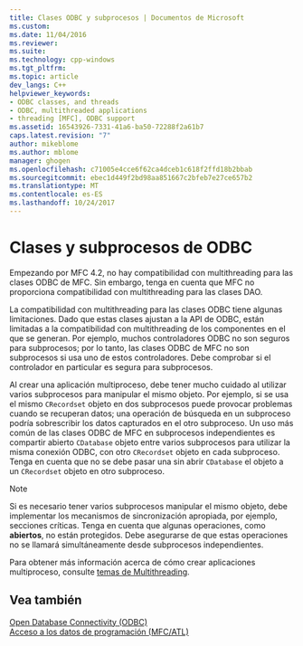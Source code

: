```yaml
---
title: Clases ODBC y subprocesos | Documentos de Microsoft
ms.custom: 
ms.date: 11/04/2016
ms.reviewer: 
ms.suite: 
ms.technology: cpp-windows
ms.tgt_pltfrm: 
ms.topic: article
dev_langs: C++
helpviewer_keywords:
- ODBC classes, and threads
- ODBC, multithreaded applications
- threading [MFC], ODBC support
ms.assetid: 16543926-7331-41a6-ba50-72288f2a61b7
caps.latest.revision: "7"
author: mikeblome
ms.author: mblome
manager: ghogen
ms.openlocfilehash: c71005e4cce6f62ca4dceb1c618f2ffd18b2bbab
ms.sourcegitcommit: ebec1d449f2bd98aa851667c2bfeb7e27ce657b2
ms.translationtype: MT
ms.contentlocale: es-ES
ms.lasthandoff: 10/24/2017
---
```

# <a name="odbc-classes-and-threads"></a>Clases y subprocesos de ODBC
Empezando por MFC 4.2, no hay compatibilidad con multithreading para las clases ODBC de MFC. Sin embargo, tenga en cuenta que MFC no proporciona compatibilidad con multithreading para las clases DAO.  
  
 La compatibilidad con multithreading para las clases ODBC tiene algunas limitaciones. Dado que estas clases ajustan a la API de ODBC, están limitadas a la compatibilidad con multithreading de los componentes en el que se generan. Por ejemplo, muchos controladores ODBC no son seguros para subprocesos; por lo tanto, las clases ODBC de MFC no son subprocesos si usa uno de estos controladores. Debe comprobar si el controlador en particular es segura para subprocesos.  
  
 Al crear una aplicación multiproceso, debe tener mucho cuidado al utilizar varios subprocesos para manipular el mismo objeto. Por ejemplo, si se usa el mismo `CRecordset` objeto en dos subprocesos puede provocar problemas cuando se recuperan datos; una operación de búsqueda en un subproceso podría sobrescribir los datos capturados en el otro subproceso. Un uso más común de las clases ODBC de MFC en subprocesos independientes es compartir abierto `CDatabase` objeto entre varios subprocesos para utilizar la misma conexión ODBC, con otro `CRecordset` objeto en cada subproceso. Tenga en cuenta que no se debe pasar una sin abrir `CDatabase` el objeto a un `CRecordset` objeto en otro subproceso.  
  
> [!NOTE]
>  Si es necesario tener varios subprocesos manipular el mismo objeto, debe implementar los mecanismos de sincronización apropiada, por ejemplo, secciones críticas. Tenga en cuenta que algunas operaciones, como **abiertos**, no están protegidos. Debe asegurarse de que estas operaciones no se llamará simultáneamente desde subprocesos independientes.  
  
 Para obtener más información acerca de cómo crear aplicaciones multiproceso, consulte [temas de Multithreading](../../parallel/multithreading-support-for-older-code-visual-cpp.md).  
  
## <a name="see-also"></a>Vea también  
 [Open Database Connectivity (ODBC)](../../data/odbc/open-database-connectivity-odbc.md)   
 [Acceso a los datos de programación (MFC/ATL)](../../data/data-access-programming-mfc-atl.md)